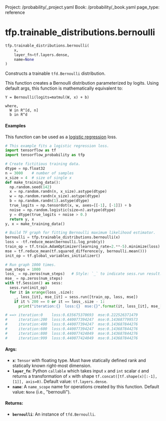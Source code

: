 Project: /probability/_project.yaml
Book: /probability/_book.yaml
page_type: reference
<div itemscope itemtype="http://developers.google.com/ReferenceObject">
<meta itemprop="name" content="tfp.trainable_distributions.bernoulli" />
</div>

# tfp.trainable_distributions.bernoulli

``` python
tfp.trainable_distributions.bernoulli(
    x,
    layer_fn=tf.layers.dense,
    name=None
)
```

Constructs a trainable `tfd.Bernoulli` distribution.

This function creates a Bernoulli distribution parameterized by logits.
Using default args, this function is mathematically equivalent to:

```none
Y = Bernoulli(logits=matmul(W, x) + b)

where,
  W in R^[d, n]
  b in R^d
```

#### Examples

This function can be used as a [logistic regression](
https://en.wikipedia.org/wiki/Logistic_regression) loss.

```python
# This example fits a logistic regression loss.
import tensorflow as tf
import tensorflow_probability as tfp

# Create fictitious training data.
dtype = np.float32
n = 3000    # number of samples
x_size = 4  # size of single x
def make_training_data():
  np.random.seed(142)
  x = np.random.randn(n, x_size).astype(dtype)
  w = np.random.randn(x_size).astype(dtype)
  b = np.random.randn(1).astype(dtype)
  true_logits = np.tensordot(x, w, axes=[[-1], [-1]]) + b
  noise = np.random.logistic(size=n).astype(dtype)
  y = dtype(true_logits + noise > 0.)
  return y, x
y, x = make_training_data()

# Build TF graph for fitting Bernoulli maximum likelihood estimator.
bernoulli = tfp.trainable_distributions.bernoulli(x)
loss = -tf.reduce_mean(bernoulli.log_prob(y))
train_op = tf.train.AdamOptimizer(learning_rate=2.**-5).minimize(loss)
mse = tf.reduce_mean(tf.squared_difference(y, bernoulli.mean()))
init_op = tf.global_variables_initializer()

# Run graph 1000 times.
num_steps = 1000
loss_ = np.zeros(num_steps)   # Style: `_` to indicate sess.run result.
mse_ = np.zeros(num_steps)
with tf.Session() as sess:
  sess.run(init_op)
  for it in xrange(loss_.size):
    _, loss_[it], mse_[it] = sess.run([train_op, loss, mse])
    if it % 200 == 0 or it == loss_.size - 1:
      print("iteration:{}  loss:{}  mse:{}".format(it, loss_[it], mse_[it]))

# ==> iteration:0    loss:0.635675370693  mse:0.222526371479
#     iteration:200  loss:0.440077394247  mse:0.143687799573
#     iteration:400  loss:0.440077394247  mse:0.143687844276
#     iteration:600  loss:0.440077394247  mse:0.143687844276
#     iteration:800  loss:0.440077424049  mse:0.143687844276
#     iteration:999  loss:0.440077424049  mse:0.143687844276
```

#### Args:

* <b>`x`</b>: `Tensor` with floating type. Must have statically defined rank and
    statically known right-most dimension.
* <b>`layer_fn`</b>: Python `callable` which takes input `x` and `int` scalar `d` and
    returns a transformation of `x` with shape
    `tf.concat([tf.shape(x)[:-1], [1]], axis=0)`.
    Default value: `tf.layers.dense`.
* <b>`name`</b>: A `name_scope` name for operations created by this function.
    Default value: `None` (i.e., "bernoulli").


#### Returns:

* <b>`bernoulli`</b>: An instance of `tfd.Bernoulli`.